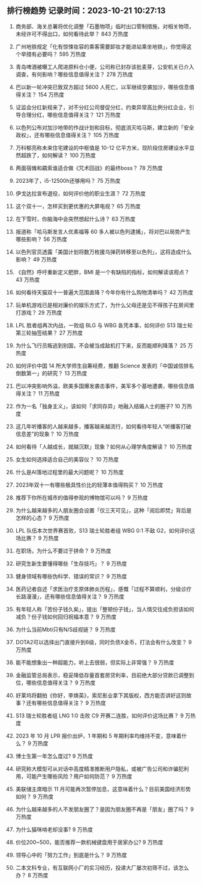 
## 排行榜趋势 记录时间：2023-10-21 10:27:13
  
  1. 商务部、海关总署将优化调整「石墨物项」临时出口管制措施，对相关物项，未经许可不得出口，如何看待此举？ 843 万热度
    
  2. 广州地铁规定「化有惊悚妆容的乘客需要卸妆才能进站乘坐地铁」，你觉得这个举措有必要吗？ 595 万热度
    
  3. 青岛啤酒被曝工人爬进原料仓小便，公司称已封存该批麦芽，公安机关已介入调查，有何影响？哪些信息值得关注？ 278 万热度
    
  4. 巴以新一轮冲突已致双方超过 5600 人死亡，以军继续空袭加沙，哪些信息值得关注？ 154 万热度
    
  5. 证监会分红新规来了，对不分红公司督促分红，约束异常高比例分红企业，引导合理分红，哪些信息值得关注？ 121 万热度
    
  6. 以色列公布对加沙地带的作战计划和目标，彻底消灭哈马斯，建立新的「安全政权」，还有哪些信息值得关注？ 105 万热度
    
  7. 万科郁亮称未来住宅建设的中枢值是 10-12 亿平方米，现阶段住房建设水平显然超跌了，如何解读？ 100 万热度
    
  8. 两面宿傩和羂索谁适合做《咒术回战》的最终boss？ 78 万热度
    
  9. 2023年了，i5-12500h还够用吗？ 75 万热度
    
  10. 伊戈达拉宣布退役，如何评价他的职业生涯？ 72 万热度
    
  11. 这个双十一，怎样买到更优惠的大屏电视？ 65 万热度
    
  12. 在下雪时，你脑海中会突然想起什么诗？ 63 万热度
    
  13. 报道称「哈马斯发言人优素福等 60 多人被以色列逮捕」，将对巴以局势产生哪些影响？ 56 万热度
    
  14. 以色列官员透露「美国计划将数万枚援乌弹药转移至以色列」，这将造成什么影响？ 49 万热度
    
  15. 《自然》呼吁重新定义肥胖，BMI 是一个有缺陷的指标，如何解读该观点？ 43 万热度
    
  16. 如何看待天猫双十一普遍大范围直降？今年你有什么购物清单吗？ 42 万热度
    
  17. 玩单机游戏已是相对廉价的娱乐方式了，为什么父母还是见不得孩子在房间里打游戏？ 29 万热度
    
  18. LPL 胜者组再次内战，一败组 BLG 与 WBG 各凭本事，如何评价 S13 瑞士轮第三轮抽签结果？ 27 万热度
    
  19. 为什么飞行员叛逃到别国，不会被当成敌机打下来，反而能顺利降落？ 25 万热度
    
  20. 如何评价中国 14 所大学师生自筹经费，推翻 Science 发表的「中国诚信排名倒数第一」的研究？ 13 万热度
    
  21. 巴以冲突影响外溢，欧美多国爆发袭击事件，美军多个基地遭袭，哪些信息值得关注？ 11 万热度
    
  22. 作为一名「独身主义」，该如何「求同存异」地融入结婚人士的圈子? 10 万热度
    
  23. 这几年听播客的人越来越多，播客越来越流行，如何看待年轻人“听播客打破信息差”的现象？ 10 万热度
    
  24. 如何看待「人越成长，就越沉默」现象？如何从心理学角度解读？ 10 万热度
    
  25. 女生如何选择适合自己的美容仪？ 10 万热度
    
  26. 什么是AI落地过程里的最大问题呢？ 10 万热度
    
  27. 2023年双十一有哪些极具性价比的轻薄本值得购买？ 10 万热度
    
  28. 推荐下你所在城市的值得参观的博物馆可以吗？ 9 万热度
    
  29. 为什么越来越多的人朋友圈会设置「仅三天可见」，这种「阅后即焚」背后是怎样的心态？ 9 万热度
    
  30. LPL 队伍本次世界赛首败，S13 瑞士轮胜者组 WBG 0:1 不敌 G2，如何评价这场比赛？ 9 万热度
    
  31. 在职场，为什么不要过于拼命？ 9 万热度
    
  32. 研究生新生要懂得哪些「生存技巧」？ 9 万热度
    
  33. 健身领域有哪些伪科学、错误的常识？ 9 万热度
    
  34. 医药记者自述「求医治疗支原体肺炎历程」，感慨「过程不算顺利，分级诊疗长路漫漫」，还有哪些信息值得关注？ 9 万热度
    
  35. 有年轻人称「苦份子钱久矣」，提出「整顿份子钱」，当人情交往成负担该如何减负？份子钱如何回归祝福本意？ 9 万热度
    
  36. 为什么当前Mbti只有N/S歧视链？ 9 万热度
    
  37. DOTA2可以选择出门直接升到6级，同时负债X金币，打法会有什么改变？ 9 万热度
    
  38. 能不能想象出一种超能力，听上去很弱，但实际上非常强？ 9 万热度
    
  39. 金融监管总局表示，稳妥降低存量首套房贷利率，目前绝大部分贷款已调整到位，哪些信息值得关注？ 9 万热度
    
  40. 好莱坞将翻拍《你好，李焕英》，索尼影业拿下其版权，西方能否讲好这则故事？还有哪些信息值得关注？ 9 万热度
    
  41. S13 瑞士轮胜者组 LNG 1:0 击败 C9 开赛二连胜，如何评价这场比赛？ 9 万热度
    
  42. 2023 年 10 月 LPR 报价出炉，1 年期和 5 年期利率均维持不变，意味着什么？ 9 万热度
    
  43. 博士生第一年怎么度过? 9 万热度
    
  44. 研究称大模型可从对话中高度精准推断用户隐私，或被广告公司和诈骗犯利用，可能产生哪些风险？用户如何防范？ 9 万热度
    
  45. 美联储主席暗示 11 月可能再次暂停加息，这意味着什么？目前美国经济形势如何？ 9 万热度
    
  46. 为什么越来越多的人不发朋友圈了？是因为朋友圈不再是「朋友」圈了吗？ 9 万热度
    
  47. 为什么猫咪啃老却没事? 9 万热度
    
  48. 价位200~500，能否推荐一款机械键盘用于居家办公? 9 万热度
    
  49. 领导心中的「努力工作」到底是什么？ 9 万热度
    
  50. 二本文科专业，有互联网小厂的实习经历，投递大厂屡次初筛不过，该怎么办？ 8 万热度
    